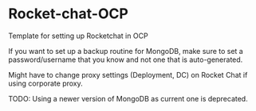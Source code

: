 # Rocket-chat-OCP
Template for setting up Rocketchat in OCP

If you want to set up a backup routine for MongoDB, make sure to set a password/username that you know and not one that is auto-generated.

Might have to change proxy settings (Deployment, DC) on Rocket Chat if using corporate proxy.

TODO: Using a newer version of MongoDB as current one is deprecated.

